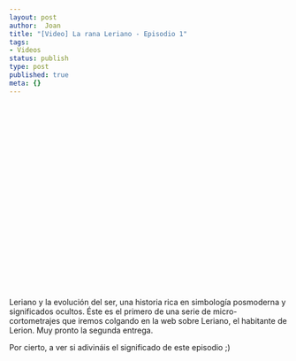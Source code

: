 ```yaml
---
layout: post
author:  Joan
title: "[Video] La rana Leriano - Episodio 1"
tags:
- Videos
status: publish
type: post
published: true
meta: {}
---
```

<object width="425" height="350"><param name="movie" value="http://www.youtube.com/v/8uegmw2M1PU"></param><embed src="http://www.youtube.com/v/8uegmw2M1PU" type="application/x-shockwave-flash" width="450" height="350"></embed></object><br />Leriano y la evolución del ser, una historia rica en simbología posmoderna y significados ocultos. Éste es el primero de una serie de micro-cortometrajes que iremos colgando en la web sobre Leriano, el habitante de Lerion. Muy pronto la segunda entrega. 

Por cierto, a ver si adivináis el significado de este episodio ;)

